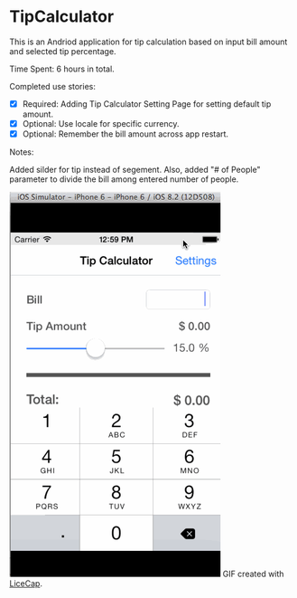 # TipCalculator

This is an Andriod application for tip calculation based on input bill amount and selected tip percentage.

Time Spent: 6 hours in total. 

Completed use stories:

  * [x] Required: Adding Tip Calculator Setting Page for setting default tip amount. 
  * [x] Optional: Use locale for specific currency.
  * [x] Optional: Remember the bill amount across app restart.

Notes:

Added silder for tip instead of segement.
Also, added "# of People" parameter to divide the bill among entered number of people. 

![Video Walkthrough](TipCalculator.gif)
GIF created with [LiceCap](http://www.cockos.com/licecap/).
